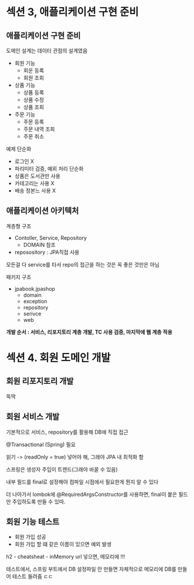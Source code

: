 # 섹션 3, 애플리케이션 구현 준비



## 애플리케이션 구현 준비



도메인 설계는 데이터 관점의 설계였음

- 회원 기능
  - 회운 등록
  - 회원 조회
- 상품 기능
  - 상품 등록
  - 상품 수정
  - 상품 조회
- 주문 기능
  - 주문 등록
  - 주문 내역 조회
  - 주문 취소

예제 단순화

- 로그인 X
- 파리미터 검증, 예외 처리 단순화
- 상품은 도서관만 사용
- 카테고리는 사용 X
- 배송 정본느 사용 X



## 애플리케이션 아키텍처

계층형 구조

- Contoller, Service, Repository
  - DOMAIN 참조
- reposository : JPA직접 사용

모든걸 다 service를 타서 repo의 접근을 하는 것은 꼭 좋은 것만은 아님



패키지 구조

- jpabook.jpashop
  - domain
  - exception
  - repository
  - serivce
  - web



**개발 순서 : 서비스, 리포지토리 계층 개발, TC 사용 검증, 마지막에 웹 계층 적용**



# 섹션 4. 회원 도메인 개발



## 회원 리포지토리 개발

뚝딱

## 회원 서비스 개발

기본적으로 서비스, repository를 활용해 DB에 직접 접근

@Transactional (Spring) 필요

읽기 -> (readOnly = true) 넣어야 해, 그래야 JPA 내 최적화 함



스프링은 생성자 주입이 트렌드(그래야 바꿀 수 있음)

내부 필드를 final로 설정해야 컴파일 시점에서 필요한게 뭔지 알 수 있다

더 나아가서 lombok에 @RequiredArgsConstructor를 사용하면, final이 붙은 필드만 주입하도록 만들 수 있따.

## 회원 기능 테스트

- 회원 가입 성공
- 회원 가입 할 떄 같은 이름이 있으면 예외 발생



h2 - cheatsheat - inMemory url 넣으면, 메모리에 !!!

테스트에서, 스프링 부트에서 DB 설정파일 안 만들면 자체적으로 메모리에 DB를 만들어 테스트 돌려줌 ㄷㄷ

